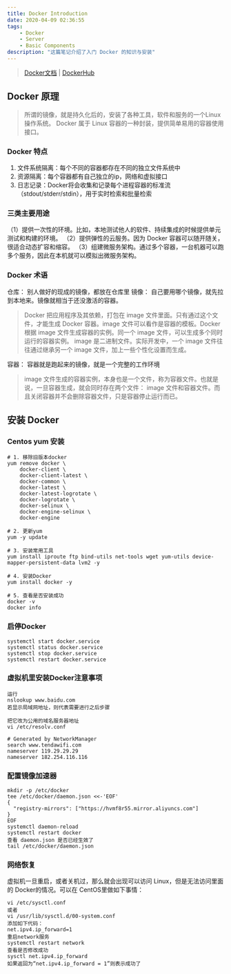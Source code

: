 ```yaml
---
title: Docker Introduction
date: 2020-04-09 02:36:55
tags:
    - Docker
    - Server
    - Basic Components
description: "这篇笔记介绍了入门 Docker 的知识与安装"
---
```


> [Docker文档](https://docs.docker.com/) | [DockerHub](https://hub.docker.com/)

## Docker 原理
> 所谓的镜像，就是持久化后的，安装了各种工具，软件和服务的一个Linux 操作系统。
> Docker 属于 Linux 容器的一种封装，提供简单易用的容器使用接口。
### Docker 特点
1. 文件系统隔离：每个不同的容器都存在不同的独立文件系统中
2. 资源隔离：每个容器都有自己独立的ip，网络和虚拟接口
3. 日志记录：Docker将会收集和记录每个进程容器的标准流（stdout/stderr/stdin），用于实时检索和批量检索

### 三类主要用途

（1）提供一次性的环境。比如，本地测试他人的软件、持续集成的时候提供单元测试和构建的环境。
（2）提供弹性的云服务。因为 Docker 容器可以随开随关，很适合动态扩容和缩容。
（3）组建微服务架构。通过多个容器，一台机器可以跑多个服务，因此在本机就可以模拟出微服务架构。

### Docker 术语
仓库： 别人做好的现成的镜像，都放在仓库里
镜像： 自己要用哪个镜像，就先拉到本地来。镜像就相当于还没激活的容器。
> Docker 把应用程序及其依赖，打包在 image 文件里面。只有通过这个文件，才能生成 Docker 容器。image 文件可以看作是容器的模板。Docker 根据 image 文件生成容器的实例。同一个 image 文件，可以生成多个同时运行的容器实例。
> image 是二进制文件。实际开发中，一个 image 文件往往通过继承另一个 image 文件，加上一些个性化设置而生成。

容器： 容器就是跑起来的镜像，就是一个完整的工作环境
> image 文件生成的容器实例，本身也是一个文件，称为容器文件。也就是说，一旦容器生成，就会同时存在两个文件： image 文件和容器文件。而且关闭容器并不会删除容器文件，只是容器停止运行而已。

## 安装 Docker
### Centos yum 安装
```
# 1. 移除旧版本docker
yum remove docker \
    docker-client \
    docker-client-latest \
    docker-common \
    docker-latest \
    docker-latest-logrotate \
    docker-logrotate \
    docker-selinux \
    docker-engine-selinux \
    docker-engine

# 2. 更新yum
yum -y update

# 3. 安装常用工具
yum install iproute ftp bind-utils net-tools wget yum-utils device-mapper-persistent-data lvm2 -y

# 4. 安装Docker
yum install docker -y

# 5. 查看是否安装成功
docker -v
docker info
```
### 启停Docker
```
systemctl start docker.service
systemctl status docker.service
systemctl stop docker.service
systemctl restart docker.service
```
### 虚拟机里安装Docker注意事项
```
运行
nslookup www.baidu.com
若显示局域网地址，则代表需要进行之后步骤
```
```
把它改为公用的域名服务器地址
vi /etc/resolv.conf

# Generated by NetworkManager
search www.tendawifi.com
nameserver 119.29.29.29
nameserver 182.254.116.116
```
### 配置镜像加速器
```
mkdir -p /etc/docker
tee /etc/docker/daemon.json <<-'EOF'
{
  "registry-mirrors": ["https://hvmf8r55.mirror.aliyuncs.com"]
}
EOF
systemctl daemon-reload
systemctl restart docker
查看 daemon.json 是否已经生效了
tail /etc/docker/daemon.json
```
### 网络恢复
虚拟机一旦重启，或者关机过，那么就会出现可以访问 Linux，但是无法访问里面的 Docker的情况。可以在 CentOS里做如下事情：
```
vi /etc/sysctl.conf
或者
vi /usr/lib/sysctl.d/00-system.conf
添加如下代码：
net.ipv4.ip_forward=1
重启network服务
systemctl restart network
查看是否修改成功
sysctl net.ipv4.ip_forward
如果返回为“net.ipv4.ip_forward = 1”则表示成功了
```